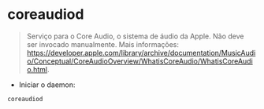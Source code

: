 # coreaudiod

> Serviço para o Core Audio, o sistema de áudio da Apple.
> Não deve ser invocado manualmente.
> Mais informações: <https://developer.apple.com/library/archive/documentation/MusicAudio/Conceptual/CoreAudioOverview/WhatisCoreAudio/WhatisCoreAudio.html>.

- Iniciar o daemon:

`coreaudiod`

